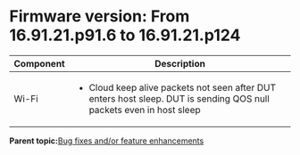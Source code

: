 # Firmware version: From 16.91.21.p91.6 to 16.91.21.p124

|Component|Description|
|-----------|-------------|
|Wi-Fi|<ul><li>Cloud keep alive packets not seen after DUT enters host sleep. DUT is sending QOS null packets even in host sleep</li></ul>|

**Parent topic:**[Bug fixes and/or feature enhancements](../topics/bug_fixes_andor_feature_enhancements.md)

